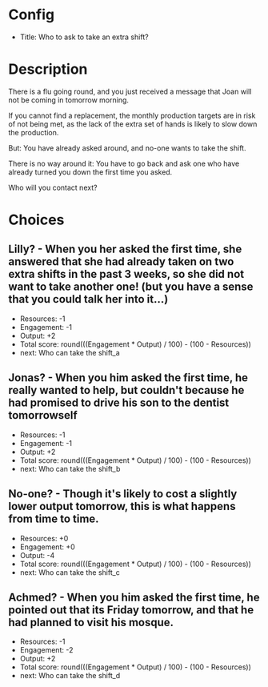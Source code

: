# Config
 - Title: Who to ask to take an extra shift?

# Description
There is a flu going round, and you just received a message that Joan will not be coming in tomorrow morning. 

If you cannot find a replacement, the monthly production targets are in risk of not being met, as the lack of the extra set of hands is likely to slow down the production. 

But: You have already asked around, and no-one wants to take the shift. 

There is no way around it: You have to go back and ask one who have already turned you down the first time you asked. 

Who will you contact next?

# Choices
## Lilly? - When you her asked the first time, she answered that she had already taken on two extra shifts in the past 3 weeks, so she did not want to take another one! (but you have a sense that you could talk her into it…)
 - Resources: -1
 - Engagement: -1
 - Output: +2
 - Total score: round(((Engagement * Output) / 100) - (100 - Resources))
 - next: Who can take the shift_a

## Jonas? - When you him asked the first time, he really wanted to help, but couldn't because he had promised to drive his son to the dentist tomorrowself
 - Resources: -1
 - Engagement: -1
 - Output: +2
 - Total score: round(((Engagement * Output) / 100) - (100 - Resources))
 - next: Who can take the shift_b

## No-one? - Though it's likely to cost a slightly lower output tomorrow, this is what happens from time to time.
 - Resources: +0
 - Engagement: +0
 - Output: -4
 - Total score: round(((Engagement * Output) / 100) - (100 - Resources))
 - next: Who can take the shift_c

## Achmed? - When you him asked the first time, he pointed out that its Friday tomorrow, and that he had planned to visit his mosque. 
 - Resources: -1
 - Engagement: -2
 - Output: +2
 - Total score: round(((Engagement * Output) / 100) - (100 - Resources))
 - next: Who can take the shift_d
